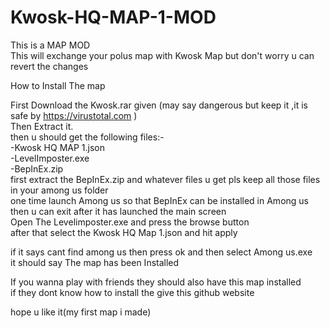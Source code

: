 # Kwosk-HQ-MAP-1-MOD
This is a MAP MOD    
This will exchange your polus map with Kwosk Map
but don't worry u can revert the changes

How to Install The map

First Download the Kwosk.rar given (may say dangerous but keep it ,it is safe by https://virustotal.com )      
Then Extract it.  
then u should get the following files:-  
    -Kwosk HQ MAP 1.json  
    -LevelImposter.exe   
    -BepInEx.zip  
first extract the BepInEx.zip and whatever files u get pls keep all those files in your among us folder      
one time launch Among us so that BepInEx can be installed in Among us      
then u can exit after it has launched the main screen     
Open The Levelimposter.exe and press the browse button    
after that select the Kwosk HQ Map 1.json and hit apply   


if it says cant find among us then press ok and then select Among us.exe    
it should say The map has been Installed   

If you wanna play with friends they should also have this map installed   
if they dont know how to install the give this github website

hope u like it(my first map i made)
